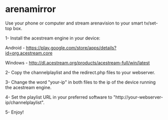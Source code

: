 # arenamirror
Use your phone or computer and stream arenavision to your smart tv/set-top box.

1- Install the acestream engine in your device:

Android - https://play.google.com/store/apps/details?id=org.acestream.core

Windows - http://dl.acestream.org/products/acestream-full/win/latest

2- Copy the channelplaylist	and the redirect.php files to your webserver.

3- Change the word "your-ip" in both files to the ip of the device running the acestream engine.

4- Set the playlist URL in your preferred software to "http://your-webserver-ip/channelplaylist".

5- Enjoy!
